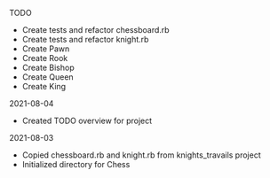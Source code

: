 TODO
- Create tests and refactor chessboard.rb
- Create tests and refactor knight.rb
- Create Pawn
- Create Rook
- Create Bishop
- Create Queen
- Create King

2021-08-04
- Created TODO overview for project

2021-08-03
- Copied chessboard.rb and knight.rb from knights_travails project
- Initialized directory for Chess